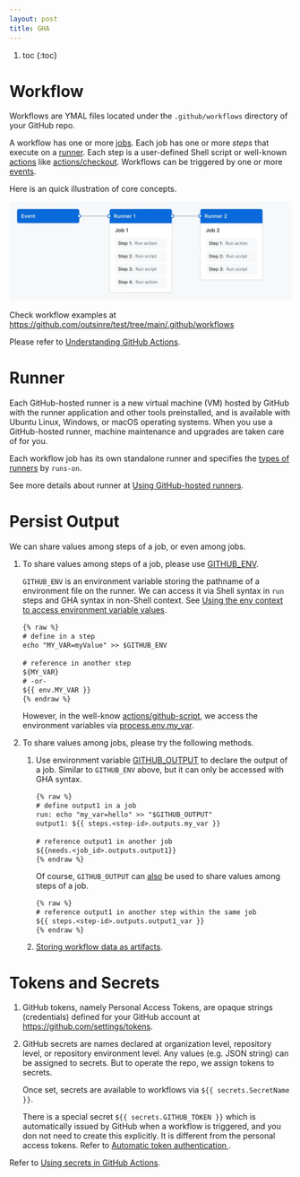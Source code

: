 ```yaml
---
layout: post
title: GHA
---
```


1. toc
{:toc}

# Workflow #

Workflows are YMAL files located under the `.github/workflows` directory of your GitHub repo.

A workflow has one or more [jobs](https://docs.github.com/en/actions/using-jobs). Each job has one or more *steps* that execute on a [runner](#runner). Each step is a user-defined Shell script or well-known [actions](https://docs.github.com/en/actions/learn-github-actions/understanding-github-actions#actions) like [actions/checkout](https://github.com/actions/checkout). Workflows can be triggered by one or more [events](https://docs.github.com/en/actions/using-workflows/events-that-trigger-workflows).

Here is an quick illustration of core concepts.

![assets/gha.webp](/assets/gha.webp)

Check workflow examples at <https://github.com/outsinre/test/tree/main/.github/workflows>

Please refer to [Understanding GitHub Actions](https://docs.github.com/en/actions/learn-github-actions/understanding-github-actions).

# Runner #

Each GitHub-hosted runner is a new virtual machine (VM) hosted by GitHub with the runner application and other tools preinstalled, and is available with Ubuntu Linux, Windows, or macOS operating systems. When you use a GitHub-hosted runner, machine maintenance and upgrades are taken care of for you.

Each workflow job has its own standalone runner and specifies the [types of runners](https://docs.github.com/en/actions/using-github-hosted-runners/about-github-hosted-runners/about-github-hosted-runners#supported-runners-and-hardware-resources) by `runs-on`.

See more details about runner at [Using GitHub-hosted runners](https://docs.github.com/en/actions/using-github-hosted-runners/about-github-hosted-runners).

# Persist Output #

We can share values among steps of a job, or even among jobs.

1. To share values among steps of a job, please use [GITHUB\_ENV](https://docs.github.com/en/actions/learn-github-actions/variables#passing-values-between-steps-and-jobs-in-a-workflow).

   `GITHUB_ENV` is an environment variable storing the pathname of a environment file on the runner. We can access it via Shell syntax in `run` steps and GHA syntax in non-Shell context. See [Using the env context to access environment variable values](https://docs.github.com/en/actions/learn-github-actions/variables#using-the-env-context-to-access-environment-variable-values).
   
   ```
   {% raw %}
   # define in a step
   echo "MY_VAR=myValue" >> $GITHUB_ENV

   # reference in another step
   ${MY_VAR}
   # -or-
   ${{ env.MY_VAR }}
   {% endraw %}
    ```
      
   However, in the well-know [actions/github-script](https://github.com/Kong/kong/pull/12021/), we access the environment variables via [process.env.my\_var](https://nodejs.org/dist/latest-v8.x/docs/api/process.html#process_process_env).
2. To share values among jobs, please try the following methods.
   1. Use environment variable [GITHUB\_OUTPUT](https://docs.github.com/en/actions/using-jobs/defining-outputs-for-jobs) to declare the output of a job. Similar to `GITHUB_ENV` above, but it can only be accessed with GHA syntax.

      ```
      {% raw %}
      # define output1 in a job
      run: echo "my_var=hello" >> "$GITHUB_OUTPUT"
      output1: ${{ steps.<step-id>.outputs.my_var }}

      # reference output1 in another job
      ${{needs.<job_id>.outputs.output1}}
      {% endraw %}
      ```
      
      Of course, `GITHUB_OUTPUT` can [also](https://github.com/orgs/community/discussions/55294) be used to share values among steps of a job.
      
      ```
      {% raw %}
      # reference output1 in another step within the same job
      ${{ steps.<step-id>.outputs.output1_var }}
      {% endraw %}
      ```

   2. [Storing workflow data as artifacts](https://help.github.com/en/actions/automating-your-workflow-with-github-actions/persisting-workflow-data-using-artifacts).

# Tokens and Secrets #

1. GitHub tokens, namely Personal Access Tokens, are opaque strings (credentials) defined for your GitHub account at <https://github.com/settings/tokens>.
2. GitHub secrets are names declared at organization level, repository level, or repository environment level. Any values (e.g. JSON string) can be assigned to secrets. But to operate the repo, we assign tokens to secrets.

   Once set, secrets are available to workflows via `${{ secrets.SecretName }}`.

   There is a special secret `${{ secrets.GITHUB_TOKEN }}` which is automatically issued by GitHub when a workflow is triggered, and you don not need to create this explicitly. It is different from the personal access tokens. Refer to [Automatic token authentication
](https://docs.github.com/en/actions/security-guides/automatic-token-authentication).

Refer to [Using secrets in GitHub Actions](https://docs.github.com/en/actions/security-guides/using-secrets-in-github-actions).
